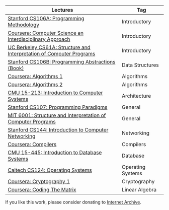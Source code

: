| Lectures | Tag |
| --- | --- |
| [Stanford CS106A: Programming Methodology](https://archive.org/details/stanford-cs106a-programming-methodology) | Introductory |
| [Coursera: Computer Science an Interdisciplinary Approach](https://archive.org/details/coursera-computer-science-an-interdisciplinary-approach) | Introductory |
| [UC Berkeley CS61A: Structure and Interpretation of Computer Programs](https://archive.org/details/uc-berkeley-cs61a-structure-and-interpretation-of-computer-programs) | Introductory |
| [Stanford CS106B: Programming Abstractions (Book)](https://archive.org/details/stanford-cs106b-programming-abstractions) | Data Structures |
| [Coursera: Algorithms 1](https://archive.org/details/coursera-algorithms-1) | Algorithms |
| [Coursera: Algorithms 2](https://archive.org/details/coursera-algorithms-2) | Algorithms |
| [CMU 15-213: Introduction to Computer Systems](https://archive.org/details/cmu-15-213-introduction-to-computer-systems) | Architecture |
| [Stanford CS107: Programming Paradigms](https://archive.org/details/stanford-cs107-programming-paradigms) | General |
| [MIT 6001: Structure and Interpretation of Computer Programs](https://archive.org/details/mit-6001-structure-and-interpretation-of-computer-programs) | General |
| [Stanford CS144: Introduction to Computer Networking](https://archive.org/details/stanford-cs144-introduction-to-computer-networking) | Networking |
| [Coursera: Compilers](https://archive.org/details/coursera-compilers) | Compilers |
| [CMU 15-445: Introduction to Database Systems](https://archive.org/details/cmu-15-445-introduction-to-database-systems) | Database |
| [Caltech CS124: Operating Systems](https://archive.org/details/caltech-cs124-operating-systems) | Operating Systems |
| [Coursera: Cryptography 1](https://archive.org/details/coursera-cryptography-1) | Cryptography |
| [Coursera: Coding The Matrix](https://archive.org/details/coursera-coding-the-matrix) | Linear Algebra |

If you like this work, please consider donating to [Internet Archive](https://archive.org/donate).
